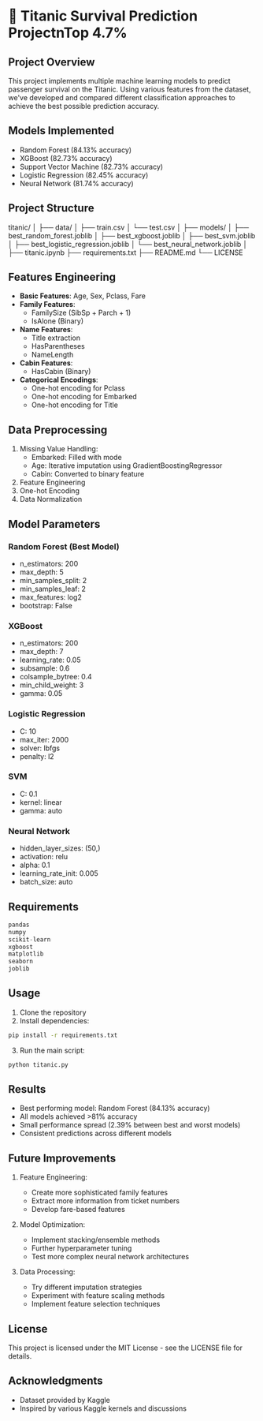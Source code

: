 # 🚢 Titanic Survival Prediction ProjectnTop 4.7%

## Project Overview
This project implements multiple machine learning models to predict passenger survival on the Titanic. Using various features from the dataset, we've developed and compared different classification approaches to achieve the best possible prediction accuracy.

## Models Implemented
- Random Forest (84.13% accuracy)
- XGBoost (82.73% accuracy)
- Support Vector Machine (82.73% accuracy)
- Logistic Regression (82.45% accuracy)
- Neural Network (81.74% accuracy)

## Project Structure
titanic/
│
├── data/
│   ├── train.csv
│   └── test.csv
│
├── models/
│   ├── best_random_forest.joblib
│   ├── best_xgboost.joblib
│   ├── best_svm.joblib
│   ├── best_logistic_regression.joblib
│   └── best_neural_network.joblib
│
├── titanic.ipynb
├── requirements.txt
├── README.md
└── LICENSE            

## Features Engineering
- **Basic Features**: Age, Sex, Pclass, Fare
- **Family Features**: 
  - FamilySize (SibSp + Parch + 1)
  - IsAlone (Binary)
- **Name Features**:
  - Title extraction
  - HasParentheses
  - NameLength
- **Cabin Features**:
  - HasCabin (Binary)
- **Categorical Encodings**:
  - One-hot encoding for Pclass
  - One-hot encoding for Embarked
  - One-hot encoding for Title

## Data Preprocessing
1. Missing Value Handling:
   - Embarked: Filled with mode
   - Age: Iterative imputation using GradientBoostingRegressor
   - Cabin: Converted to binary feature
2. Feature Engineering
3. One-hot Encoding
4. Data Normalization

## Model Parameters

### Random Forest (Best Model)
- n_estimators: 200
- max_depth: 5
- min_samples_split: 2
- min_samples_leaf: 2
- max_features: log2
- bootstrap: False

### XGBoost
- n_estimators: 200
- max_depth: 7
- learning_rate: 0.05
- subsample: 0.6
- colsample_bytree: 0.4
- min_child_weight: 3
- gamma: 0.05

### Logistic Regression
- C: 10
- max_iter: 2000
- solver: lbfgs
- penalty: l2

### SVM
- C: 0.1
- kernel: linear
- gamma: auto

### Neural Network
- hidden_layer_sizes: (50,)
- activation: relu
- alpha: 0.1
- learning_rate_init: 0.005
- batch_size: auto

## Requirements
```python
pandas
numpy
scikit-learn
xgboost
matplotlib
seaborn
joblib
```

## Usage
1. Clone the repository
2. Install dependencies:
```bash
pip install -r requirements.txt
```
3. Run the main script:
```bash
python titanic.py
```

## Results
- Best performing model: Random Forest (84.13% accuracy)
- All models achieved >81% accuracy
- Small performance spread (2.39% between best and worst models)
- Consistent predictions across different models

## Future Improvements
1. Feature Engineering:
   - Create more sophisticated family features
   - Extract more information from ticket numbers
   - Develop fare-based features

2. Model Optimization:
   - Implement stacking/ensemble methods
   - Further hyperparameter tuning
   - Test more complex neural network architectures

3. Data Processing:
   - Try different imputation strategies
   - Experiment with feature scaling methods
   - Implement feature selection techniques

## License
This project is licensed under the MIT License - see the LICENSE file for details.

## Acknowledgments
- Dataset provided by Kaggle
- Inspired by various Kaggle kernels and discussions


